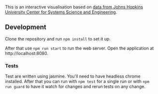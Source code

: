 This is an interactive visualisation based on [data from Johns Hopkins University Center for Systems Science and Engineering](https://github.com/CSSEGISandData/COVID-19).

## Development

Clone the repository and run `npm install` to set it up.

After that use `npm run start` to run the web server. Open the application at http://localhost:8080.

### Tests

Test are written using jasmine. You'll need to have headless chrome installed. After that you can run with `npm test` for a single run or with `npm run guard` to have it watch for changes and rerun tests on any change.

